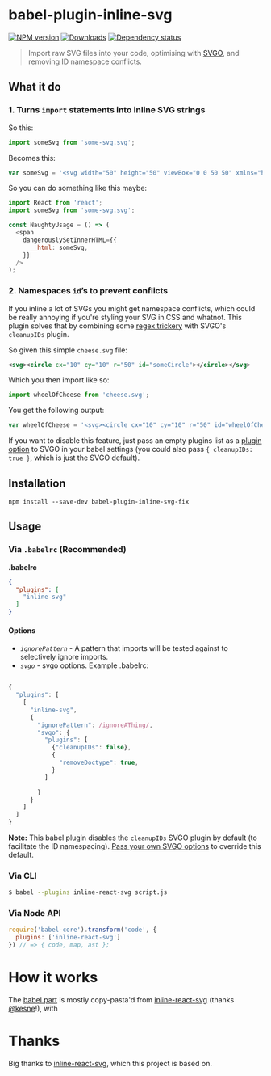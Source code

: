 # babel-plugin-inline-svg

[![NPM version][npm-image]][npm-url]
[![Downloads][downloads-image]][npm-url]
[![Dependency status][david-dm-image]][david-dm-url]

> Import raw SVG files into your code, optimising with [SVGO](https://github.com/svg/svgo/), and removing ID namespace conflicts.

## What it do

### 1. Turns `import` statements into inline SVG strings

So this:

```js
import someSvg from 'some-svg.svg';
```

Becomes this:

```js
var someSvg = '<svg width="50" height="50" viewBox="0 0 50 50" xmlns="http://www.w3.org/2000/svg"><title>home</title><path d="M37.6 24.104l-4.145-4.186v-6.389h-3.93v2.416L26.05 12.43a1.456 1.456 0 0 0-2.07 0L12.43 24.104a1.488 1.488 0 0 0 0 2.092c.284.288.658.431 1.031.431h1.733V38h6.517v-8.475h6.608V38h6.517V26.627h1.77v-.006c.36-.01.72-.145.995-.425a1.488 1.488 0 0 0 0-2.092" fill="#191919" fill-rule="evenodd" id="someSvg-someID"/></svg>';
```

So you can do something like this maybe:

```js
import React from 'react';
import someSvg from 'some-svg.svg';

const NaughtyUsage = () => (
  <span
    dangerouslySetInnerHTML={{
      __html: someSvg,
    }}
  />
);
```

### 2. Namespaces `id`’s to prevent conflicts

If you inline a lot of SVGs you might get namespace conflicts, which could be really annoying if you're styling your SVG in CSS and whatnot. This plugin solves that by combining some [regex trickery](./optimise.js#L30) with SVGO's `cleanupIDs` plugin.

So given this simple `cheese.svg` file:

```svg
<svg><circle cx="10" cy="10" r="50" id="someCircle"></circle></svg>
```

Which you then import like so:

```js
import wheelOfCheese from 'cheese.svg';
```

You get the following output:

```js
var wheelOfCheese = '<svg><circle cx="10" cy="10" r="50" id="wheelOfCheese-someCircle"></circle></svg>';
```

If you want to disable this feature, just pass an empty plugins list as a [plugin option](./__tests__/emptyOpts.test.js#L11) to SVGO in your babel settings (you could also pass `{ cleanupIDs: true }`, which is just the SVGO default).


## Installation

```
npm install --save-dev babel-plugin-inline-svg-fix
```

## Usage

### Via `.babelrc` (Recommended)

**.babelrc**

```json
{
  "plugins": [
    "inline-svg"
  ]
}
```

#### Options

- *`ignorePattern`* - A pattern that imports will be tested against to selectively ignore imports.
- *`svgo`* - svgo options. Example .babelrc:

```js

{
  "plugins": [
    [
      "inline-svg",
      {
        "ignorePattern": /ignoreAThing/,
        "svgo": {
          "plugins": [
            {"cleanupIDs": false},
            {
              "removeDoctype": true,
            }
          ]

        }
      }
    ]
  ]
}

```

**Note:** This babel plugin disables the `cleanupIDs` SVGO plugin by default (to facilitate the ID namespacing). [Pass your own SVGO options](./__tests__/withOpts.test.js#L11) to override this default.

### Via CLI

```sh
$ babel --plugins inline-react-svg script.js
```

### Via Node API


```javascript
require('babel-core').transform('code', {
  plugins: ['inline-react-svg']
}) // => { code, map, ast };
```

# How it works

The [babel part](./babel-plugin-inline-svg.js) is mostly copy-pasta'd from [inline-react-svg](https://github.com/kesne/babel-plugin-inline-react-svg) (thanks [@kesne](https://github.com/kesne)!), with

# Thanks

Big thanks to [inline-react-svg](https://github.com/kesne/babel-plugin-inline-react-svg), which this project is based on.

[npm-url]: https://npmjs.org/package/babel-plugin-inline-svg
[downloads-image]: http://img.shields.io/npm/dm/babel-plugin-inline-svg.svg
[npm-image]: http://img.shields.io/npm/v/babel-plugin-inline-svg.svg
[david-dm-url]:https://david-dm.org/iest/babel-plugin-inline-svg
[david-dm-image]:https://david-dm.org/iest/babel-plugin-inline-svg.svg
